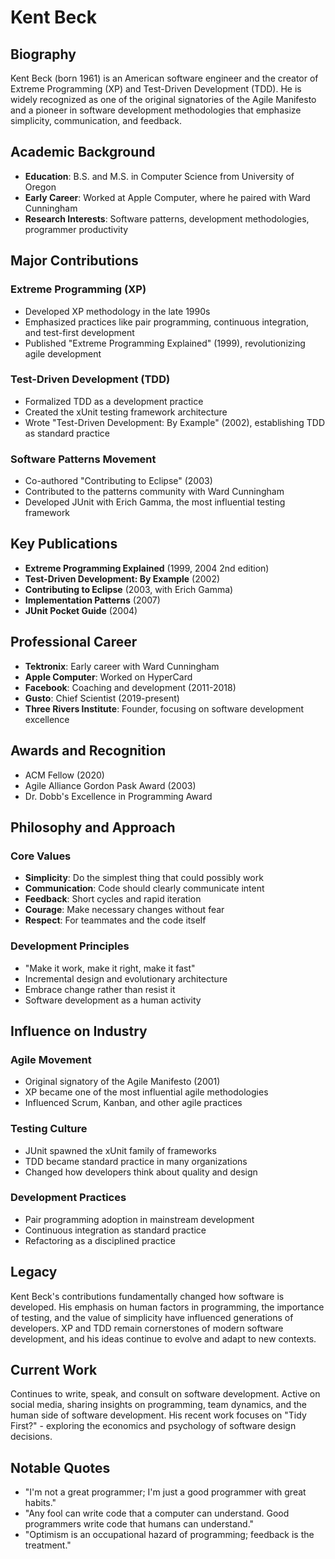 # Kent Beck

## Biography
Kent Beck (born 1961) is an American software engineer and the creator of Extreme Programming (XP) and Test-Driven Development (TDD). He is widely recognized as one of the original signatories of the Agile Manifesto and a pioneer in software development methodologies that emphasize simplicity, communication, and feedback.

## Academic Background
- **Education**: B.S. and M.S. in Computer Science from University of Oregon
- **Early Career**: Worked at Apple Computer, where he paired with Ward Cunningham
- **Research Interests**: Software patterns, development methodologies, programmer productivity

## Major Contributions

### Extreme Programming (XP)
- Developed XP methodology in the late 1990s
- Emphasized practices like pair programming, continuous integration, and test-first development
- Published "Extreme Programming Explained" (1999), revolutionizing agile development

### Test-Driven Development (TDD)
- Formalized TDD as a development practice
- Created the xUnit testing framework architecture
- Wrote "Test-Driven Development: By Example" (2002), establishing TDD as standard practice

### Software Patterns Movement
- Co-authored "Contributing to Eclipse" (2003)
- Contributed to the patterns community with Ward Cunningham
- Developed JUnit with Erich Gamma, the most influential testing framework

## Key Publications
- **Extreme Programming Explained** (1999, 2004 2nd edition)
- **Test-Driven Development: By Example** (2002)
- **Contributing to Eclipse** (2003, with Erich Gamma)
- **Implementation Patterns** (2007)
- **JUnit Pocket Guide** (2004)

## Professional Career
- **Tektronix**: Early career with Ward Cunningham
- **Apple Computer**: Worked on HyperCard
- **Facebook**: Coaching and development (2011-2018)
- **Gusto**: Chief Scientist (2019-present)
- **Three Rivers Institute**: Founder, focusing on software development excellence

## Awards and Recognition
- ACM Fellow (2020)
- Agile Alliance Gordon Pask Award (2003)
- Dr. Dobb's Excellence in Programming Award

## Philosophy and Approach

### Core Values
- **Simplicity**: Do the simplest thing that could possibly work
- **Communication**: Code should clearly communicate intent
- **Feedback**: Short cycles and rapid iteration
- **Courage**: Make necessary changes without fear
- **Respect**: For teammates and the code itself

### Development Principles
- "Make it work, make it right, make it fast"
- Incremental design and evolutionary architecture
- Embrace change rather than resist it
- Software development as a human activity

## Influence on Industry

### Agile Movement
- Original signatory of the Agile Manifesto (2001)
- XP became one of the most influential agile methodologies
- Influenced Scrum, Kanban, and other agile practices

### Testing Culture
- JUnit spawned the xUnit family of frameworks
- TDD became standard practice in many organizations
- Changed how developers think about quality and design

### Development Practices
- Pair programming adoption in mainstream development
- Continuous integration as standard practice
- Refactoring as a disciplined practice

## Legacy
Kent Beck's contributions fundamentally changed how software is developed. His emphasis on human factors in programming, the importance of testing, and the value of simplicity have influenced generations of developers. XP and TDD remain cornerstones of modern software development, and his ideas continue to evolve and adapt to new contexts.

## Current Work
Continues to write, speak, and consult on software development. Active on social media, sharing insights on programming, team dynamics, and the human side of software development. His recent work focuses on "Tidy First?" - exploring the economics and psychology of software design decisions.

## Notable Quotes
- "I'm not a great programmer; I'm just a good programmer with great habits."
- "Any fool can write code that a computer can understand. Good programmers write code that humans can understand."
- "Optimism is an occupational hazard of programming; feedback is the treatment."